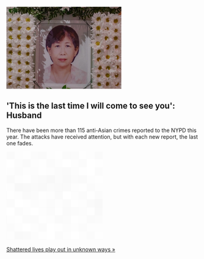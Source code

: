 
!['This is the last time I will come to see you': Husband](./20210922175842.png)
## 'This is the last time I will come to see you': Husband

There have been more than 115 anti-Asian crimes reported to the NYPD this year. The attacks have received attention, but with each new report, the last one fades.

![pic](../square_bg.png)

[Shattered lives play out in unknown ways »](https://www.yahoo.com/news/family-dream-season-fear-114119180.html)
